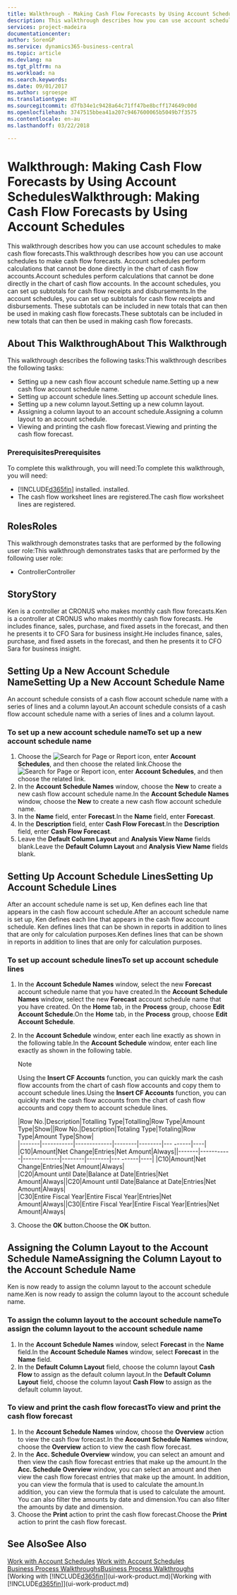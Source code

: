 ```yaml
---
title: Walkthrough - Making Cash Flow Forecasts by Using Account Schedules | Microsoft Docs
description: This walkthrough describes how you can use account schedules to make cash flow forecasts. Account schedules perform calculations that cannot be done directly in the chart of cash flow accounts. In the account schedules, you can set up subtotals for cash flow receipts and disbursements. These subtotals can be included in new totals that can then be used in making cash flow forecasts.
services: project-madeira
documentationcenter: 
author: SorenGP
ms.service: dynamics365-business-central
ms.topic: article
ms.devlang: na
ms.tgt_pltfrm: na
ms.workload: na
ms.search.keywords: 
ms.date: 09/01/2017
ms.author: sgroespe
ms.translationtype: HT
ms.sourcegitcommit: d7fb34e1c9428a64c71ff47be8bcff174649c00d
ms.openlocfilehash: 3747515bbea41a207c9467600065b5049b7f3575
ms.contentlocale: en-au
ms.lasthandoff: 03/22/2018

---
```

# <a name="walkthrough-making-cash-flow-forecasts-by-using-account-schedules"></a><span data-ttu-id="01148-106">Walkthrough: Making Cash Flow Forecasts by Using Account Schedules</span><span class="sxs-lookup"><span data-stu-id="01148-106">Walkthrough: Making Cash Flow Forecasts by Using Account Schedules</span></span>
<span data-ttu-id="01148-107">This walkthrough describes how you can use account schedules to make cash flow forecasts.</span><span class="sxs-lookup"><span data-stu-id="01148-107">This walkthrough describes how you can use account schedules to make cash flow forecasts.</span></span> <span data-ttu-id="01148-108">Account schedules perform calculations that cannot be done directly in the chart of cash flow accounts.</span><span class="sxs-lookup"><span data-stu-id="01148-108">Account schedules perform calculations that cannot be done directly in the chart of cash flow accounts.</span></span> <span data-ttu-id="01148-109">In the account schedules, you can set up subtotals for cash flow receipts and disbursements.</span><span class="sxs-lookup"><span data-stu-id="01148-109">In the account schedules, you can set up subtotals for cash flow receipts and disbursements.</span></span> <span data-ttu-id="01148-110">These subtotals can be included in new totals that can then be used in making cash flow forecasts.</span><span class="sxs-lookup"><span data-stu-id="01148-110">These subtotals can be included in new totals that can then be used in making cash flow forecasts.</span></span>  

## <a name="about-this-walkthrough"></a><span data-ttu-id="01148-111">About This Walkthrough</span><span class="sxs-lookup"><span data-stu-id="01148-111">About This Walkthrough</span></span>  
<span data-ttu-id="01148-112">This walkthrough describes the following tasks:</span><span class="sxs-lookup"><span data-stu-id="01148-112">This walkthrough describes the following tasks:</span></span>  

- <span data-ttu-id="01148-113">Setting up a new cash flow account schedule name.</span><span class="sxs-lookup"><span data-stu-id="01148-113">Setting up a new cash flow account schedule name.</span></span>  
- <span data-ttu-id="01148-114">Setting up account schedule lines.</span><span class="sxs-lookup"><span data-stu-id="01148-114">Setting up account schedule lines.</span></span>  
- <span data-ttu-id="01148-115">Setting up a new column layout.</span><span class="sxs-lookup"><span data-stu-id="01148-115">Setting up a new column layout.</span></span>  
- <span data-ttu-id="01148-116">Assigning a column layout to an account schedule.</span><span class="sxs-lookup"><span data-stu-id="01148-116">Assigning a column layout to an account schedule.</span></span>  
- <span data-ttu-id="01148-117">Viewing and printing the cash flow forecast.</span><span class="sxs-lookup"><span data-stu-id="01148-117">Viewing and printing the cash flow forecast.</span></span>  

### <a name="prerequisites"></a><span data-ttu-id="01148-118">Prerequisites</span><span class="sxs-lookup"><span data-stu-id="01148-118">Prerequisites</span></span>  
<span data-ttu-id="01148-119">To complete this walkthrough, you will need:</span><span class="sxs-lookup"><span data-stu-id="01148-119">To complete this walkthrough, you will need:</span></span>  

- [!INCLUDE[d365fin](includes/d365fin_md.md)]<span data-ttu-id="01148-120"> installed.</span><span class="sxs-lookup"><span data-stu-id="01148-120"> installed.</span></span>  
- <span data-ttu-id="01148-121">The cash flow worksheet lines are registered.</span><span class="sxs-lookup"><span data-stu-id="01148-121">The cash flow worksheet lines are registered.</span></span>  

## <a name="roles"></a><span data-ttu-id="01148-122">Roles</span><span class="sxs-lookup"><span data-stu-id="01148-122">Roles</span></span>  
<span data-ttu-id="01148-123">This walkthrough demonstrates tasks that are performed by the following user role:</span><span class="sxs-lookup"><span data-stu-id="01148-123">This walkthrough demonstrates tasks that are performed by the following user role:</span></span>  

- <span data-ttu-id="01148-124">Controller</span><span class="sxs-lookup"><span data-stu-id="01148-124">Controller</span></span>  

## <a name="story"></a><span data-ttu-id="01148-125">Story</span><span class="sxs-lookup"><span data-stu-id="01148-125">Story</span></span>  
<span data-ttu-id="01148-126">Ken is a controller at CRONUS who makes monthly cash flow forecasts.</span><span class="sxs-lookup"><span data-stu-id="01148-126">Ken is a controller at CRONUS who makes monthly cash flow forecasts.</span></span> <span data-ttu-id="01148-127">He includes finance, sales, purchase, and fixed assets in the forecast, and then he presents it to CFO Sara for business insight.</span><span class="sxs-lookup"><span data-stu-id="01148-127">He includes finance, sales, purchase, and fixed assets in the forecast, and then he presents it to CFO Sara for business insight.</span></span>  

## <a name="setting-up-a-new-account-schedule-name"></a><span data-ttu-id="01148-128">Setting Up a New Account Schedule Name</span><span class="sxs-lookup"><span data-stu-id="01148-128">Setting Up a New Account Schedule Name</span></span>  
<span data-ttu-id="01148-129">An account schedule consists of a cash flow account schedule name with a series of lines and a column layout.</span><span class="sxs-lookup"><span data-stu-id="01148-129">An account schedule consists of a cash flow account schedule name with a series of lines and a column layout.</span></span>  

### <a name="to-set-up-a-new-account-schedule-name"></a><span data-ttu-id="01148-130">To set up a new account schedule name</span><span class="sxs-lookup"><span data-stu-id="01148-130">To set up a new account schedule name</span></span>  

1.  <span data-ttu-id="01148-131">Choose the ![Search for Page or Report](media/ui-search/search_small.png "Search for Page or Report icon") icon, enter **Account Schedules**, and then choose the related link.</span><span class="sxs-lookup"><span data-stu-id="01148-131">Choose the ![Search for Page or Report](media/ui-search/search_small.png "Search for Page or Report icon") icon, enter **Account Schedules**, and then choose the related link.</span></span>  
2.  <span data-ttu-id="01148-132">In the **Account Schedule Names** window, choose the **New** to create a new cash flow account schedule name.</span><span class="sxs-lookup"><span data-stu-id="01148-132">In the **Account Schedule Names** window, choose the **New** to create a new cash flow account schedule name.</span></span>  
3.  <span data-ttu-id="01148-133">In the **Name** field, enter **Forecast**.</span><span class="sxs-lookup"><span data-stu-id="01148-133">In the **Name** field, enter **Forecast**.</span></span>  
4.  <span data-ttu-id="01148-134">In the **Description** field, enter **Cash Flow Forecast**.</span><span class="sxs-lookup"><span data-stu-id="01148-134">In the **Description** field, enter **Cash Flow Forecast**.</span></span>  
5.  <span data-ttu-id="01148-135">Leave the **Default Column Layout** and **Analysis View Name** fields blank.</span><span class="sxs-lookup"><span data-stu-id="01148-135">Leave the **Default Column Layout** and **Analysis View Name** fields blank.</span></span>  

## <a name="setting-up-account-schedule-lines"></a><span data-ttu-id="01148-136">Setting Up Account Schedule Lines</span><span class="sxs-lookup"><span data-stu-id="01148-136">Setting Up Account Schedule Lines</span></span>  
<span data-ttu-id="01148-137">After an account schedule name is set up, Ken defines each line that appears in the cash flow account schedule.</span><span class="sxs-lookup"><span data-stu-id="01148-137">After an account schedule name is set up, Ken defines each line that appears in the cash flow account schedule.</span></span> <span data-ttu-id="01148-138">Ken defines lines that can be shown in reports in addition to lines that are only for calculation purposes.</span><span class="sxs-lookup"><span data-stu-id="01148-138">Ken defines lines that can be shown in reports in addition to lines that are only for calculation purposes.</span></span>  

### <a name="to-set-up-account-schedule-lines"></a><span data-ttu-id="01148-139">To set up account schedule lines</span><span class="sxs-lookup"><span data-stu-id="01148-139">To set up account schedule lines</span></span>  

1.  <span data-ttu-id="01148-140">In the **Account Schedule Names** window, select the new **Forecast** account schedule name that you have created.</span><span class="sxs-lookup"><span data-stu-id="01148-140">In the **Account Schedule Names** window, select the new **Forecast** account schedule name that you have created.</span></span> <span data-ttu-id="01148-141">On the **Home** tab, in the **Process** group, choose **Edit Account Schedule**.</span><span class="sxs-lookup"><span data-stu-id="01148-141">On the **Home** tab, in the **Process** group, choose **Edit Account Schedule**.</span></span>  
2.  <span data-ttu-id="01148-142">In the **Account Schedule** window, enter each line exactly as shown in the following table.</span><span class="sxs-lookup"><span data-stu-id="01148-142">In the **Account Schedule** window, enter each line exactly as shown in the following table.</span></span>  

    > [!NOTE]  
    >  <span data-ttu-id="01148-143">Using the **Insert CF Accounts** function, you can quickly mark the cash flow accounts from the chart of cash flow accounts and copy them to account schedule lines.</span><span class="sxs-lookup"><span data-stu-id="01148-143">Using the **Insert CF Accounts** function, you can quickly mark the cash flow accounts from the chart of cash flow accounts and copy them to account schedule lines.</span></span>  

    <span data-ttu-id="01148-144">|Row No.|Description|Totalling Type|Totalling|Row Type|Amount Type|Show|</span><span class="sxs-lookup"><span data-stu-id="01148-144">|Row No.|Description|Totaling Type|Totaling|Row Type|Amount Type|Show|</span></span>  
    <span data-ttu-id="01148-145">|-------|-----------|-------------|--------|--------|---  ------|----| |C10|Amount|Net Change|Entries|Net Amount|Always|</span><span class="sxs-lookup"><span data-stu-id="01148-145">|-------|-----------|-------------|--------|--------|---  ------|----| |C10|Amount|Net Change|Entries|Net Amount|Always|</span></span>  
    <span data-ttu-id="01148-146">|C20|Amount until Date|Balance at Date|Entries|Net Amount|Always|</span><span class="sxs-lookup"><span data-stu-id="01148-146">|C20|Amount until Date|Balance at Date|Entries|Net Amount|Always|</span></span>  
    <span data-ttu-id="01148-147">|C30|Entire Fiscal Year|Entire Fiscal Year|Entries|Net Amount|Always|</span><span class="sxs-lookup"><span data-stu-id="01148-147">|C30|Entire Fiscal Year|Entire Fiscal Year|Entries|Net Amount|Always|</span></span>  

4.  <span data-ttu-id="01148-148">Choose the **OK** button.</span><span class="sxs-lookup"><span data-stu-id="01148-148">Choose the **OK** button.</span></span>  

## <a name="assigning-the-column-layout-to-the-account-schedule-name"></a><span data-ttu-id="01148-149">Assigning the Column Layout to the Account Schedule Name</span><span class="sxs-lookup"><span data-stu-id="01148-149">Assigning the Column Layout to the Account Schedule Name</span></span>  
<span data-ttu-id="01148-150">Ken is now ready to assign the column layout to the account schedule name.</span><span class="sxs-lookup"><span data-stu-id="01148-150">Ken is now ready to assign the column layout to the account schedule name.</span></span>  

### <a name="to-assign-the-column-layout-to-the-account-schedule-name"></a><span data-ttu-id="01148-151">To assign the column layout to the account schedule name</span><span class="sxs-lookup"><span data-stu-id="01148-151">To assign the column layout to the account schedule name</span></span>  

1.  <span data-ttu-id="01148-152">In the **Account Schedule Names** window, select **Forecast** in the **Name** field.</span><span class="sxs-lookup"><span data-stu-id="01148-152">In the **Account Schedule Names** window, select **Forecast** in the **Name** field.</span></span>  
2.  <span data-ttu-id="01148-153">In the **Default Column Layout** field, choose the column layout **Cash Flow** to assign as the default column layout.</span><span class="sxs-lookup"><span data-stu-id="01148-153">In the **Default Column Layout** field, choose the column layout **Cash Flow** to assign as the default column layout.</span></span>  

### <a name="to-view-and-print-the-cash-flow-forecast"></a><span data-ttu-id="01148-154">To view and print the cash flow forecast</span><span class="sxs-lookup"><span data-stu-id="01148-154">To view and print the cash flow forecast</span></span>  
1.  <span data-ttu-id="01148-155">In the **Account Schedule Names** window, choose the **Overview** action to view the cash flow forecast.</span><span class="sxs-lookup"><span data-stu-id="01148-155">In the **Account Schedule Names** window, choose the **Overview** action to view the cash flow forecast.</span></span>  
2.  <span data-ttu-id="01148-156">In the **Acc. Schedule Overview** window, you can select an amount and then view the cash flow forecast entries that make up the amount.</span><span class="sxs-lookup"><span data-stu-id="01148-156">In the **Acc. Schedule Overview** window, you can select an amount and then view the cash flow forecast entries that make up the amount.</span></span> <span data-ttu-id="01148-157">In addition, you can view the formula that is used to calculate the amount.</span><span class="sxs-lookup"><span data-stu-id="01148-157">In addition, you can view the formula that is used to calculate the amount.</span></span> <span data-ttu-id="01148-158">You can also filter the amounts by date and dimension.</span><span class="sxs-lookup"><span data-stu-id="01148-158">You can also filter the amounts by date and dimension.</span></span>  
3.  <span data-ttu-id="01148-159">Choose the **Print** action to print the cash flow forecast.</span><span class="sxs-lookup"><span data-stu-id="01148-159">Choose the **Print** action to print the cash flow forecast.</span></span>  

## <a name="see-also"></a><span data-ttu-id="01148-160">See Also</span><span class="sxs-lookup"><span data-stu-id="01148-160">See Also</span></span>  
 <span data-ttu-id="01148-161">[Work with Account Schedules](bi-how-work-account-schedule.md) </span><span class="sxs-lookup"><span data-stu-id="01148-161">[Work with Account Schedules](bi-how-work-account-schedule.md) </span></span>  
 [<span data-ttu-id="01148-162">Business Process Walkthroughs</span><span class="sxs-lookup"><span data-stu-id="01148-162">Business Process Walkthroughs</span></span>](walkthrough-business-process-walkthroughs.md)  
 <span data-ttu-id="01148-163">[Working with [!INCLUDE[d365fin](includes/d365fin_md.md)]](ui-work-product.md)</span><span class="sxs-lookup"><span data-stu-id="01148-163">[Working with [!INCLUDE[d365fin](includes/d365fin_md.md)]](ui-work-product.md)</span></span>

